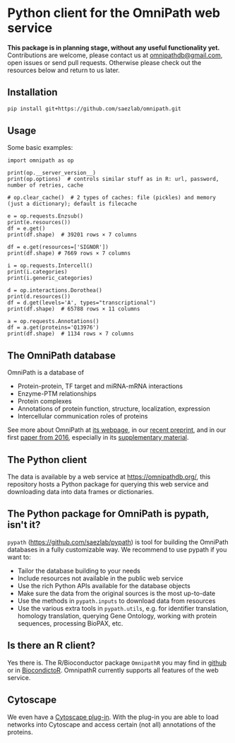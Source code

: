 # Python client for the OmniPath web service

**This package is in planning stage, without any useful functionality yet.**
Contributions are welcome, please contact us at omnipathdb@gmail.com, open
issues or send pull requests. Otherwise please check out the resources below
and return to us later.

## Installation

```bash
pip install git+https://github.com/saezlab/omnipath.git
```

## Usage

Some basic examples:

```python3
import omnipath as op

print(op.__server_version__)
print(op.options)  # controls similar stuff as in R: url, password, number of retries, cache

# op.clear_cache()  # 2 types of caches: file (pickles) and memory (just a dictionary); default is filecache

e = op.requests.Enzsub()
print(e.resources())
df = e.get()
print(df.shape)  # 39201 rows × 7 columns

df = e.get(resources=['SIGNOR'])
print(df.shape) # 7669 rows × 7 columns

i = op.requests.Intercell()
print(i.categories)
print(i.generic_categories)

d = op.interactions.Dorothea()
print(d.resources())
df = d.get(levels='A', types="transcriptional")
print(df.shape)  # 65788 rows × 11 columns

a = op.requests.Annotations()
df = a.get(proteins='Q13976')
print(df.shape)  # 1134 rows × 7 columns
```

## The OmniPath database

OmniPath is a database of
* Protein-protein, TF target and miRNA-mRNA interactions
* Enzyme-PTM relationships
* Protein complexes
* Annotations of protein function, structure, localization, expression
* Intercellular communication roles of proteins

See more about OmniPath at [its webpage][1], in our [recent preprint][2],
and in our first [paper from 2016][3], especially in its [supplementary
material][4].

## The Python client

The data is available by a web service at https://omnipathdb.org/,
this repository hosts a Python package for querying this web service and
downloading data into data frames or dictionaries.

## The Python package for OmniPath is pypath, isn't it?

``pypath`` (https://github.com/saezlab/pypath) is tool for building the
OmniPath databases in a fully customizable way. We recommend to use pypath
if you want to:

* Tailor the database building to your needs
* Include resources not available in the public web service
* Use the rich Python APIs available for the database objects
* Make sure the data from the original sources is the most up-to-date
* Use the methods in ``pypath.inputs`` to download data from resources
* Use the various extra tools in ``pypath.utils``, e.g. for identifier
  translation, homology translation, querying Gene Ontology, working with
  protein sequences, processing BioPAX, etc.

## Is there an R client?

Yes there is. The R/Bioconductor package ``OmnipathR`` you may find in
[github][5] or in [BiocondictoR][6].
OmnipathR currently supports all features of the web service.

## Cytoscape

We even have a [Cytoscape plug-in][7].
With the plug-in you are able to load networks into Cytoscape and access
certain (not all) annotations of the proteins.

[1]: https://omnipathdb.org/
[2]: https://www.biorxiv.org/content/10.1101/2020.08.03.221242v2
[3]: https://rdcu.be/m53B
[4]: https://static-content.springer.com/esm/art%3A10.1038%2Fnmeth.4077/MediaObjects/41592_2016_BFnmeth4077_MOESM495_ESM.pdf
[5]: https://github.com/saezlab/OmnipathR
[6]: http://bioconductor.org/packages/3.12/bioc/html/OmnipathR.html
[7]: https://apps.cytoscape.org/apps/omnipath
